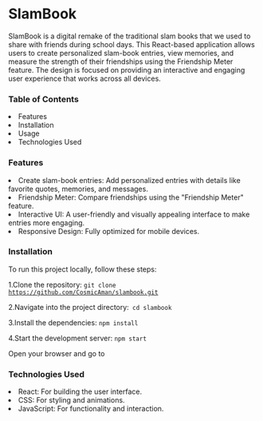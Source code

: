 <h1>SlamBook</h1>

<p>SlamBook is a digital remake of the traditional slam books that we used to share with friends during school days. This React-based application allows users to create personalized slam-book entries, view memories, and measure the strength of their friendships using the Friendship Meter feature. The design is focused on providing an interactive and engaging user experience that works across all devices.</p>
<h3>Table of Contents</h3>
<li>Features</li>
<li>Installation</li>
<li>Usage</li>
<li>Technologies Used</li>

<h3>Features</h3>
<li>Create slam-book entries: Add personalized entries with details like favorite quotes, memories, and messages.</li>
<li>Friendship Meter: Compare friendships using the "Friendship Meter" feature.</li>
<li>Interactive UI: A user-friendly and visually appealing interface to make entries more engaging.</li>
<li>Responsive Design: Fully optimized for mobile devices.</li>
<h3>Installation</h3>
<p>To run this project locally, follow these steps:

1.Clone the repository:
<code>git clone https://github.com/CosmicAman/slambook.git 
</code>

2.Navigate into the project directory:<code> cd slambook</code> 


3.Install the dependencies:
<code>npm install</code>


4.Start the development server:
<code>npm start</code>


Open your browser and go to

<h3>Technologies Used</h3>
<li>React: For building the user interface.</li>
<li>CSS: For styling and animations.</li>
<li>JavaScript: For functionality and interaction.</li>
